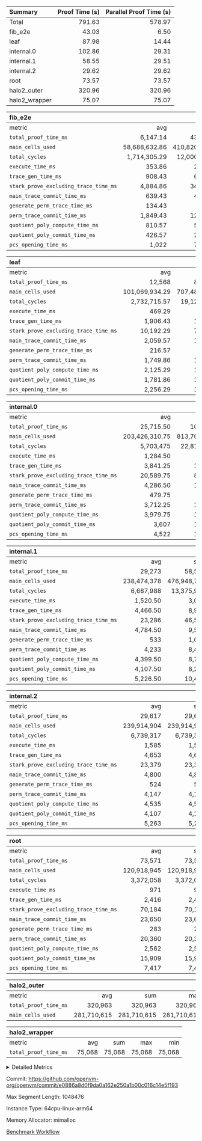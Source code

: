 | Summary | Proof Time (s) | Parallel Proof Time (s) |
|:---|---:|---:|
| Total |  791.63 |  578.97 |
| fib_e2e |  43.03 |  6.50 |
| leaf |  87.98 |  14.44 |
| internal.0 |  102.86 |  29.31 |
| internal.1 |  58.55 |  29.51 |
| internal.2 |  29.62 |  29.62 |
| root |  73.57 |  73.57 |
| halo2_outer |  320.96 |  320.96 |
| halo2_wrapper |  75.07 |  75.07 |


| fib_e2e |||||
|:---|---:|---:|---:|---:|
|metric|avg|sum|max|min|
| `total_proof_time_ms ` |  6,147.14 |  43,030 |  6,497 |  5,985 |
| `main_cells_used     ` |  58,688,632.86 |  410,820,430 |  59,826,835 |  52,001,236 |
| `total_cycles        ` |  1,714,305.29 |  12,000,137 |  1,747,603 |  1,515,024 |
| `execute_time_ms     ` |  353.86 |  2,477 |  366 |  310 |
| `trace_gen_time_ms   ` |  908.43 |  6,359 |  1,093 |  763 |
| `stark_prove_excluding_trace_time_ms` |  4,884.86 |  34,194 |  5,038 |  4,817 |
| `main_trace_commit_time_ms` |  639.43 |  4,476 |  779 |  582 |
| `generate_perm_trace_time_ms` |  134.43 |  941 |  208 |  117 |
| `perm_trace_commit_time_ms` |  1,849.43 |  12,946 |  1,928 |  1,642 |
| `quotient_poly_compute_time_ms` |  810.57 |  5,674 |  862 |  754 |
| `quotient_poly_commit_time_ms` |  426.57 |  2,986 |  529 |  371 |
| `pcs_opening_time_ms ` |  1,022 |  7,154 |  1,051 |  990 |

| leaf |||||
|:---|---:|---:|---:|---:|
|metric|avg|sum|max|min|
| `total_proof_time_ms ` |  12,568 |  87,976 |  14,437 |  12,023 |
| `main_cells_used     ` |  101,069,934.29 |  707,489,540 |  117,656,047 |  97,123,215 |
| `total_cycles        ` |  2,732,715.57 |  19,129,009 |  3,166,816 |  2,629,923 |
| `execute_time_ms     ` |  469.29 |  3,285 |  571 |  437 |
| `trace_gen_time_ms   ` |  1,906.43 |  13,345 |  2,100 |  1,703 |
| `stark_prove_excluding_trace_time_ms` |  10,192.29 |  71,346 |  11,818 |  9,723 |
| `main_trace_commit_time_ms` |  2,059.57 |  14,417 |  2,321 |  1,953 |
| `generate_perm_trace_time_ms` |  216.57 |  1,516 |  276 |  201 |
| `perm_trace_commit_time_ms` |  1,749.86 |  12,249 |  2,067 |  1,649 |
| `quotient_poly_compute_time_ms` |  2,125.29 |  14,877 |  2,592 |  1,995 |
| `quotient_poly_commit_time_ms` |  1,781.86 |  12,473 |  2,125 |  1,690 |
| `pcs_opening_time_ms ` |  2,256.29 |  15,794 |  2,514 |  2,133 |

| internal.0 |||||
|:---|---:|---:|---:|---:|
|metric|avg|sum|max|min|
| `total_proof_time_ms ` |  25,715.50 |  102,862 |  29,307 |  15,745 |
| `main_cells_used     ` |  203,426,310.75 |  813,705,243 |  232,256,009 |  117,031,136 |
| `total_cycles        ` |  5,703,475 |  22,813,900 |  6,520,050 |  3,260,235 |
| `execute_time_ms     ` |  1,284.50 |  5,138 |  1,563 |  648 |
| `trace_gen_time_ms   ` |  3,841.25 |  15,365 |  4,560 |  2,272 |
| `stark_prove_excluding_trace_time_ms` |  20,589.75 |  82,359 |  23,193 |  12,825 |
| `main_trace_commit_time_ms` |  4,286.50 |  17,146 |  4,783 |  2,897 |
| `generate_perm_trace_time_ms` |  479.75 |  1,919 |  535 |  331 |
| `perm_trace_commit_time_ms` |  3,712.25 |  14,849 |  4,203 |  2,281 |
| `quotient_poly_compute_time_ms` |  3,979.75 |  15,919 |  4,396 |  2,745 |
| `quotient_poly_commit_time_ms` |  3,607 |  14,428 |  4,110 |  2,123 |
| `pcs_opening_time_ms ` |  4,522 |  18,088 |  5,227 |  2,445 |

| internal.1 |||||
|:---|---:|---:|---:|---:|
|metric|avg|sum|max|min|
| `total_proof_time_ms ` |  29,273 |  58,546 |  29,509 |  29,037 |
| `main_cells_used     ` |  238,474,378 |  476,948,756 |  239,931,134 |  237,017,622 |
| `total_cycles        ` |  6,687,988 |  13,375,976 |  6,740,940 |  6,635,036 |
| `execute_time_ms     ` |  1,520.50 |  3,041 |  1,571 |  1,470 |
| `trace_gen_time_ms   ` |  4,466.50 |  8,933 |  4,681 |  4,252 |
| `stark_prove_excluding_trace_time_ms` |  23,286 |  46,572 |  23,315 |  23,257 |
| `main_trace_commit_time_ms` |  4,784.50 |  9,569 |  4,797 |  4,772 |
| `generate_perm_trace_time_ms` |  533 |  1,066 |  535 |  531 |
| `perm_trace_commit_time_ms` |  4,233 |  8,466 |  4,306 |  4,160 |
| `quotient_poly_compute_time_ms` |  4,399.50 |  8,799 |  4,422 |  4,377 |
| `quotient_poly_commit_time_ms` |  4,107.50 |  8,215 |  4,121 |  4,094 |
| `pcs_opening_time_ms ` |  5,226.50 |  10,453 |  5,228 |  5,225 |

| internal.2 |||||
|:---|---:|---:|---:|---:|
|metric|avg|sum|max|min|
| `total_proof_time_ms ` |  29,617 |  29,617 |  29,617 |  29,617 |
| `main_cells_used     ` |  239,914,904 |  239,914,904 |  239,914,904 |  239,914,904 |
| `total_cycles        ` |  6,739,317 |  6,739,317 |  6,739,317 |  6,739,317 |
| `execute_time_ms     ` |  1,585 |  1,585 |  1,585 |  1,585 |
| `trace_gen_time_ms   ` |  4,653 |  4,653 |  4,653 |  4,653 |
| `stark_prove_excluding_trace_time_ms` |  23,379 |  23,379 |  23,379 |  23,379 |
| `main_trace_commit_time_ms` |  4,800 |  4,800 |  4,800 |  4,800 |
| `generate_perm_trace_time_ms` |  524 |  524 |  524 |  524 |
| `perm_trace_commit_time_ms` |  4,147 |  4,147 |  4,147 |  4,147 |
| `quotient_poly_compute_time_ms` |  4,535 |  4,535 |  4,535 |  4,535 |
| `quotient_poly_commit_time_ms` |  4,107 |  4,107 |  4,107 |  4,107 |
| `pcs_opening_time_ms ` |  5,263 |  5,263 |  5,263 |  5,263 |

| root |||||
|:---|---:|---:|---:|---:|
|metric|avg|sum|max|min|
| `total_proof_time_ms ` |  73,571 |  73,571 |  73,571 |  73,571 |
| `main_cells_used     ` |  120,918,945 |  120,918,945 |  120,918,945 |  120,918,945 |
| `total_cycles        ` |  3,372,058 |  3,372,058 |  3,372,058 |  3,372,058 |
| `execute_time_ms     ` |  971 |  971 |  971 |  971 |
| `trace_gen_time_ms   ` |  2,416 |  2,416 |  2,416 |  2,416 |
| `stark_prove_excluding_trace_time_ms` |  70,184 |  70,184 |  70,184 |  70,184 |
| `main_trace_commit_time_ms` |  23,650 |  23,650 |  23,650 |  23,650 |
| `generate_perm_trace_time_ms` |  283 |  283 |  283 |  283 |
| `perm_trace_commit_time_ms` |  20,360 |  20,360 |  20,360 |  20,360 |
| `quotient_poly_compute_time_ms` |  2,562 |  2,562 |  2,562 |  2,562 |
| `quotient_poly_commit_time_ms` |  15,909 |  15,909 |  15,909 |  15,909 |
| `pcs_opening_time_ms ` |  7,417 |  7,417 |  7,417 |  7,417 |

| halo2_outer |||||
|:---|---:|---:|---:|---:|
|metric|avg|sum|max|min|
| `total_proof_time_ms ` |  320,963 |  320,963 |  320,963 |  320,963 |
| `main_cells_used     ` |  281,710,615 |  281,710,615 |  281,710,615 |  281,710,615 |

| halo2_wrapper |||||
|:---|---:|---:|---:|---:|
|metric|avg|sum|max|min|
| `total_proof_time_ms ` |  75,068 |  75,068 |  75,068 |  75,068 |



<details>
<summary>Detailed Metrics</summary>

|  | execute_time_ms |
| --- |
|  | 694 | 

| group | total_proof_time_ms | num_segments | main_cells_used |
| --- | --- | --- | --- |
| fib_e2e |  | 7 |  | 
| halo2_outer | 320,963 |  | 281,710,615 | 
| halo2_wrapper | 75,068 |  |  | 

| group | air_name | idx | rows | prep_cols | perm_cols | main_cols | cells |
| --- | --- | --- | --- | --- | --- | --- | --- |
| internal.0 | AccessAdapterAir<2> | 0 | 1,048,576 |  | 16 | 11 | 28,311,552 | 
| internal.0 | AccessAdapterAir<2> | 1 | 1,048,576 |  | 16 | 11 | 28,311,552 | 
| internal.0 | AccessAdapterAir<2> | 2 | 1,048,576 |  | 16 | 11 | 28,311,552 | 
| internal.0 | AccessAdapterAir<2> | 3 | 524,288 |  | 16 | 11 | 14,155,776 | 
| internal.0 | AccessAdapterAir<4> | 0 | 524,288 |  | 16 | 13 | 15,204,352 | 
| internal.0 | AccessAdapterAir<4> | 1 | 524,288 |  | 16 | 13 | 15,204,352 | 
| internal.0 | AccessAdapterAir<4> | 2 | 524,288 |  | 16 | 13 | 15,204,352 | 
| internal.0 | AccessAdapterAir<4> | 3 | 262,144 |  | 16 | 13 | 7,602,176 | 
| internal.0 | AccessAdapterAir<8> | 0 | 131,072 |  | 16 | 17 | 4,325,376 | 
| internal.0 | AccessAdapterAir<8> | 1 | 131,072 |  | 16 | 17 | 4,325,376 | 
| internal.0 | AccessAdapterAir<8> | 2 | 131,072 |  | 16 | 17 | 4,325,376 | 
| internal.0 | AccessAdapterAir<8> | 3 | 65,536 |  | 16 | 17 | 2,162,688 | 
| internal.0 | FriReducedOpeningAir | 0 | 262,144 |  | 76 | 64 | 36,700,160 | 
| internal.0 | FriReducedOpeningAir | 1 | 262,144 |  | 76 | 64 | 36,700,160 | 
| internal.0 | FriReducedOpeningAir | 2 | 262,144 |  | 76 | 64 | 36,700,160 | 
| internal.0 | FriReducedOpeningAir | 3 | 131,072 |  | 76 | 64 | 18,350,080 | 
| internal.0 | NativePoseidon2Air<BabyBearParameters>, 1> | 0 | 65,536 |  | 36 | 348 | 25,165,824 | 
| internal.0 | NativePoseidon2Air<BabyBearParameters>, 1> | 1 | 65,536 |  | 36 | 348 | 25,165,824 | 
| internal.0 | NativePoseidon2Air<BabyBearParameters>, 1> | 2 | 65,536 |  | 36 | 348 | 25,165,824 | 
| internal.0 | NativePoseidon2Air<BabyBearParameters>, 1> | 3 | 32,768 |  | 36 | 348 | 12,582,912 | 
| internal.0 | PhantomAir | 0 | 65,536 |  | 8 | 6 | 917,504 | 
| internal.0 | PhantomAir | 1 | 65,536 |  | 8 | 6 | 917,504 | 
| internal.0 | PhantomAir | 2 | 65,536 |  | 8 | 6 | 917,504 | 
| internal.0 | PhantomAir | 3 | 32,768 |  | 8 | 6 | 458,752 | 
| internal.0 | ProgramAir | 0 | 131,072 |  | 8 | 10 | 2,359,296 | 
| internal.0 | ProgramAir | 1 | 131,072 |  | 8 | 10 | 2,359,296 | 
| internal.0 | ProgramAir | 2 | 131,072 |  | 8 | 10 | 2,359,296 | 
| internal.0 | ProgramAir | 3 | 131,072 |  | 8 | 10 | 2,359,296 | 
| internal.0 | VariableRangeCheckerAir | 0 | 262,144 | 2 | 8 | 1 | 2,359,296 | 
| internal.0 | VariableRangeCheckerAir | 1 | 262,144 | 2 | 8 | 1 | 2,359,296 | 
| internal.0 | VariableRangeCheckerAir | 2 | 262,144 | 2 | 8 | 1 | 2,359,296 | 
| internal.0 | VariableRangeCheckerAir | 3 | 262,144 | 2 | 8 | 1 | 2,359,296 | 
| internal.0 | VmAirWrapper<BranchNativeAdapterAir, BranchEqualCoreAir<1> | 0 | 2,097,152 |  | 28 | 23 | 106,954,752 | 
| internal.0 | VmAirWrapper<BranchNativeAdapterAir, BranchEqualCoreAir<1> | 1 | 2,097,152 |  | 28 | 23 | 106,954,752 | 
| internal.0 | VmAirWrapper<BranchNativeAdapterAir, BranchEqualCoreAir<1> | 2 | 2,097,152 |  | 28 | 23 | 106,954,752 | 
| internal.0 | VmAirWrapper<BranchNativeAdapterAir, BranchEqualCoreAir<1> | 3 | 1,048,576 |  | 28 | 23 | 53,477,376 | 
| internal.0 | VmAirWrapper<JalNativeAdapterAir, JalCoreAir> | 0 | 262,144 |  | 12 | 10 | 5,767,168 | 
| internal.0 | VmAirWrapper<JalNativeAdapterAir, JalCoreAir> | 1 | 262,144 |  | 12 | 10 | 5,767,168 | 
| internal.0 | VmAirWrapper<JalNativeAdapterAir, JalCoreAir> | 2 | 262,144 |  | 12 | 10 | 5,767,168 | 
| internal.0 | VmAirWrapper<JalNativeAdapterAir, JalCoreAir> | 3 | 131,072 |  | 12 | 10 | 2,883,584 | 
| internal.0 | VmAirWrapper<NativeAdapterAir<2, 0>, PublicValuesCoreAir> | 0 | 64 |  | 16 | 23 | 2,496 | 
| internal.0 | VmAirWrapper<NativeAdapterAir<2, 0>, PublicValuesCoreAir> | 1 | 64 |  | 16 | 23 | 2,496 | 
| internal.0 | VmAirWrapper<NativeAdapterAir<2, 0>, PublicValuesCoreAir> | 2 | 64 |  | 16 | 23 | 2,496 | 
| internal.0 | VmAirWrapper<NativeAdapterAir<2, 0>, PublicValuesCoreAir> | 3 | 64 |  | 16 | 23 | 2,496 | 
| internal.0 | VmAirWrapper<NativeAdapterAir<2, 1>, FieldArithmeticCoreAir> | 0 | 4,194,304 |  | 20 | 30 | 209,715,200 | 
| internal.0 | VmAirWrapper<NativeAdapterAir<2, 1>, FieldArithmeticCoreAir> | 1 | 4,194,304 |  | 20 | 30 | 209,715,200 | 
| internal.0 | VmAirWrapper<NativeAdapterAir<2, 1>, FieldArithmeticCoreAir> | 2 | 4,194,304 |  | 20 | 30 | 209,715,200 | 
| internal.0 | VmAirWrapper<NativeAdapterAir<2, 1>, FieldArithmeticCoreAir> | 3 | 2,097,152 |  | 20 | 30 | 104,857,600 | 
| internal.0 | VmAirWrapper<NativeLoadStoreAdapterAir<1>, NativeLoadStoreCoreAir<1> | 0 | 4,194,304 |  | 20 | 31 | 213,909,504 | 
| internal.0 | VmAirWrapper<NativeLoadStoreAdapterAir<1>, NativeLoadStoreCoreAir<1> | 1 | 4,194,304 |  | 20 | 31 | 213,909,504 | 
| internal.0 | VmAirWrapper<NativeLoadStoreAdapterAir<1>, NativeLoadStoreCoreAir<1> | 2 | 4,194,304 |  | 20 | 31 | 213,909,504 | 
| internal.0 | VmAirWrapper<NativeLoadStoreAdapterAir<1>, NativeLoadStoreCoreAir<1> | 3 | 2,097,152 |  | 20 | 31 | 106,954,752 | 
| internal.0 | VmAirWrapper<NativeVectorizedAdapterAir<4>, FieldExtensionCoreAir> | 0 | 131,072 |  | 20 | 40 | 7,864,320 | 
| internal.0 | VmAirWrapper<NativeVectorizedAdapterAir<4>, FieldExtensionCoreAir> | 1 | 131,072 |  | 20 | 40 | 7,864,320 | 
| internal.0 | VmAirWrapper<NativeVectorizedAdapterAir<4>, FieldExtensionCoreAir> | 2 | 131,072 |  | 20 | 40 | 7,864,320 | 
| internal.0 | VmAirWrapper<NativeVectorizedAdapterAir<4>, FieldExtensionCoreAir> | 3 | 65,536 |  | 20 | 40 | 3,932,160 | 
| internal.0 | VmConnectorAir | 0 | 2 | 1 | 8 | 4 | 24 | 
| internal.0 | VmConnectorAir | 1 | 2 | 1 | 8 | 4 | 24 | 
| internal.0 | VmConnectorAir | 2 | 2 | 1 | 8 | 4 | 24 | 
| internal.0 | VmConnectorAir | 3 | 2 | 1 | 8 | 4 | 24 | 
| internal.0 | VolatileBoundaryAir | 0 | 1,048,576 |  | 8 | 11 | 19,922,944 | 
| internal.0 | VolatileBoundaryAir | 1 | 1,048,576 |  | 8 | 11 | 19,922,944 | 
| internal.0 | VolatileBoundaryAir | 2 | 1,048,576 |  | 8 | 11 | 19,922,944 | 
| internal.0 | VolatileBoundaryAir | 3 | 524,288 |  | 8 | 11 | 9,961,472 | 
| internal.1 | AccessAdapterAir<2> | 4 | 1,048,576 |  | 16 | 11 | 28,311,552 | 
| internal.1 | AccessAdapterAir<2> | 5 | 1,048,576 |  | 16 | 11 | 28,311,552 | 
| internal.1 | AccessAdapterAir<4> | 4 | 524,288 |  | 16 | 13 | 15,204,352 | 
| internal.1 | AccessAdapterAir<4> | 5 | 524,288 |  | 16 | 13 | 15,204,352 | 
| internal.1 | AccessAdapterAir<8> | 4 | 131,072 |  | 16 | 17 | 4,325,376 | 
| internal.1 | AccessAdapterAir<8> | 5 | 131,072 |  | 16 | 17 | 4,325,376 | 
| internal.1 | FriReducedOpeningAir | 4 | 262,144 |  | 76 | 64 | 36,700,160 | 
| internal.1 | FriReducedOpeningAir | 5 | 262,144 |  | 76 | 64 | 36,700,160 | 
| internal.1 | NativePoseidon2Air<BabyBearParameters>, 1> | 4 | 65,536 |  | 36 | 348 | 25,165,824 | 
| internal.1 | NativePoseidon2Air<BabyBearParameters>, 1> | 5 | 65,536 |  | 36 | 348 | 25,165,824 | 
| internal.1 | PhantomAir | 4 | 65,536 |  | 8 | 6 | 917,504 | 
| internal.1 | PhantomAir | 5 | 65,536 |  | 8 | 6 | 917,504 | 
| internal.1 | ProgramAir | 4 | 131,072 |  | 8 | 10 | 2,359,296 | 
| internal.1 | ProgramAir | 5 | 131,072 |  | 8 | 10 | 2,359,296 | 
| internal.1 | VariableRangeCheckerAir | 4 | 262,144 | 2 | 8 | 1 | 2,359,296 | 
| internal.1 | VariableRangeCheckerAir | 5 | 262,144 | 2 | 8 | 1 | 2,359,296 | 
| internal.1 | VmAirWrapper<BranchNativeAdapterAir, BranchEqualCoreAir<1> | 4 | 2,097,152 |  | 28 | 23 | 106,954,752 | 
| internal.1 | VmAirWrapper<BranchNativeAdapterAir, BranchEqualCoreAir<1> | 5 | 2,097,152 |  | 28 | 23 | 106,954,752 | 
| internal.1 | VmAirWrapper<JalNativeAdapterAir, JalCoreAir> | 4 | 262,144 |  | 12 | 10 | 5,767,168 | 
| internal.1 | VmAirWrapper<JalNativeAdapterAir, JalCoreAir> | 5 | 262,144 |  | 12 | 10 | 5,767,168 | 
| internal.1 | VmAirWrapper<NativeAdapterAir<2, 0>, PublicValuesCoreAir> | 4 | 64 |  | 16 | 23 | 2,496 | 
| internal.1 | VmAirWrapper<NativeAdapterAir<2, 0>, PublicValuesCoreAir> | 5 | 64 |  | 16 | 23 | 2,496 | 
| internal.1 | VmAirWrapper<NativeAdapterAir<2, 1>, FieldArithmeticCoreAir> | 4 | 4,194,304 |  | 20 | 30 | 209,715,200 | 
| internal.1 | VmAirWrapper<NativeAdapterAir<2, 1>, FieldArithmeticCoreAir> | 5 | 4,194,304 |  | 20 | 30 | 209,715,200 | 
| internal.1 | VmAirWrapper<NativeLoadStoreAdapterAir<1>, NativeLoadStoreCoreAir<1> | 4 | 4,194,304 |  | 20 | 31 | 213,909,504 | 
| internal.1 | VmAirWrapper<NativeLoadStoreAdapterAir<1>, NativeLoadStoreCoreAir<1> | 5 | 4,194,304 |  | 20 | 31 | 213,909,504 | 
| internal.1 | VmAirWrapper<NativeVectorizedAdapterAir<4>, FieldExtensionCoreAir> | 4 | 131,072 |  | 20 | 40 | 7,864,320 | 
| internal.1 | VmAirWrapper<NativeVectorizedAdapterAir<4>, FieldExtensionCoreAir> | 5 | 131,072 |  | 20 | 40 | 7,864,320 | 
| internal.1 | VmConnectorAir | 4 | 2 | 1 | 8 | 4 | 24 | 
| internal.1 | VmConnectorAir | 5 | 2 | 1 | 8 | 4 | 24 | 
| internal.1 | VolatileBoundaryAir | 4 | 1,048,576 |  | 8 | 11 | 19,922,944 | 
| internal.1 | VolatileBoundaryAir | 5 | 1,048,576 |  | 8 | 11 | 19,922,944 | 
| internal.2 | AccessAdapterAir<2> | 6 | 1,048,576 |  | 16 | 11 | 28,311,552 | 
| internal.2 | AccessAdapterAir<4> | 6 | 524,288 |  | 16 | 13 | 15,204,352 | 
| internal.2 | AccessAdapterAir<8> | 6 | 131,072 |  | 16 | 17 | 4,325,376 | 
| internal.2 | FriReducedOpeningAir | 6 | 262,144 |  | 76 | 64 | 36,700,160 | 
| internal.2 | NativePoseidon2Air<BabyBearParameters>, 1> | 6 | 65,536 |  | 36 | 348 | 25,165,824 | 
| internal.2 | PhantomAir | 6 | 65,536 |  | 8 | 6 | 917,504 | 
| internal.2 | ProgramAir | 6 | 131,072 |  | 8 | 10 | 2,359,296 | 
| internal.2 | VariableRangeCheckerAir | 6 | 262,144 | 2 | 8 | 1 | 2,359,296 | 
| internal.2 | VmAirWrapper<BranchNativeAdapterAir, BranchEqualCoreAir<1> | 6 | 2,097,152 |  | 28 | 23 | 106,954,752 | 
| internal.2 | VmAirWrapper<JalNativeAdapterAir, JalCoreAir> | 6 | 262,144 |  | 12 | 10 | 5,767,168 | 
| internal.2 | VmAirWrapper<NativeAdapterAir<2, 0>, PublicValuesCoreAir> | 6 | 64 |  | 16 | 23 | 2,496 | 
| internal.2 | VmAirWrapper<NativeAdapterAir<2, 1>, FieldArithmeticCoreAir> | 6 | 4,194,304 |  | 20 | 30 | 209,715,200 | 
| internal.2 | VmAirWrapper<NativeLoadStoreAdapterAir<1>, NativeLoadStoreCoreAir<1> | 6 | 4,194,304 |  | 20 | 31 | 213,909,504 | 
| internal.2 | VmAirWrapper<NativeVectorizedAdapterAir<4>, FieldExtensionCoreAir> | 6 | 131,072 |  | 20 | 40 | 7,864,320 | 
| internal.2 | VmConnectorAir | 6 | 2 | 1 | 8 | 4 | 24 | 
| internal.2 | VolatileBoundaryAir | 6 | 1,048,576 |  | 8 | 11 | 19,922,944 | 
| leaf | AccessAdapterAir<2> | 0 | 524,288 |  | 16 | 11 | 14,155,776 | 
| leaf | AccessAdapterAir<2> | 1 | 524,288 |  | 16 | 11 | 14,155,776 | 
| leaf | AccessAdapterAir<2> | 2 | 524,288 |  | 16 | 11 | 14,155,776 | 
| leaf | AccessAdapterAir<2> | 3 | 524,288 |  | 16 | 11 | 14,155,776 | 
| leaf | AccessAdapterAir<2> | 4 | 524,288 |  | 16 | 11 | 14,155,776 | 
| leaf | AccessAdapterAir<2> | 5 | 524,288 |  | 16 | 11 | 14,155,776 | 
| leaf | AccessAdapterAir<2> | 6 | 524,288 |  | 16 | 11 | 14,155,776 | 
| leaf | AccessAdapterAir<4> | 0 | 262,144 |  | 16 | 13 | 7,602,176 | 
| leaf | AccessAdapterAir<4> | 1 | 262,144 |  | 16 | 13 | 7,602,176 | 
| leaf | AccessAdapterAir<4> | 2 | 262,144 |  | 16 | 13 | 7,602,176 | 
| leaf | AccessAdapterAir<4> | 3 | 262,144 |  | 16 | 13 | 7,602,176 | 
| leaf | AccessAdapterAir<4> | 4 | 262,144 |  | 16 | 13 | 7,602,176 | 
| leaf | AccessAdapterAir<4> | 5 | 262,144 |  | 16 | 13 | 7,602,176 | 
| leaf | AccessAdapterAir<4> | 6 | 262,144 |  | 16 | 13 | 7,602,176 | 
| leaf | AccessAdapterAir<8> | 0 | 65,536 |  | 16 | 17 | 2,162,688 | 
| leaf | AccessAdapterAir<8> | 1 | 65,536 |  | 16 | 17 | 2,162,688 | 
| leaf | AccessAdapterAir<8> | 2 | 65,536 |  | 16 | 17 | 2,162,688 | 
| leaf | AccessAdapterAir<8> | 3 | 65,536 |  | 16 | 17 | 2,162,688 | 
| leaf | AccessAdapterAir<8> | 4 | 65,536 |  | 16 | 17 | 2,162,688 | 
| leaf | AccessAdapterAir<8> | 5 | 65,536 |  | 16 | 17 | 2,162,688 | 
| leaf | AccessAdapterAir<8> | 6 | 65,536 |  | 16 | 17 | 2,162,688 | 
| leaf | FriReducedOpeningAir | 0 | 131,072 |  | 76 | 64 | 18,350,080 | 
| leaf | FriReducedOpeningAir | 1 | 131,072 |  | 76 | 64 | 18,350,080 | 
| leaf | FriReducedOpeningAir | 2 | 131,072 |  | 76 | 64 | 18,350,080 | 
| leaf | FriReducedOpeningAir | 3 | 131,072 |  | 76 | 64 | 18,350,080 | 
| leaf | FriReducedOpeningAir | 4 | 131,072 |  | 76 | 64 | 18,350,080 | 
| leaf | FriReducedOpeningAir | 5 | 131,072 |  | 76 | 64 | 18,350,080 | 
| leaf | FriReducedOpeningAir | 6 | 131,072 |  | 76 | 64 | 18,350,080 | 
| leaf | NativePoseidon2Air<BabyBearParameters>, 1> | 0 | 32,768 |  | 36 | 348 | 12,582,912 | 
| leaf | NativePoseidon2Air<BabyBearParameters>, 1> | 1 | 32,768 |  | 36 | 348 | 12,582,912 | 
| leaf | NativePoseidon2Air<BabyBearParameters>, 1> | 2 | 32,768 |  | 36 | 348 | 12,582,912 | 
| leaf | NativePoseidon2Air<BabyBearParameters>, 1> | 3 | 32,768 |  | 36 | 348 | 12,582,912 | 
| leaf | NativePoseidon2Air<BabyBearParameters>, 1> | 4 | 32,768 |  | 36 | 348 | 12,582,912 | 
| leaf | NativePoseidon2Air<BabyBearParameters>, 1> | 5 | 32,768 |  | 36 | 348 | 12,582,912 | 
| leaf | NativePoseidon2Air<BabyBearParameters>, 1> | 6 | 32,768 |  | 36 | 348 | 12,582,912 | 
| leaf | PhantomAir | 0 | 32,768 |  | 8 | 6 | 458,752 | 
| leaf | PhantomAir | 1 | 32,768 |  | 8 | 6 | 458,752 | 
| leaf | PhantomAir | 2 | 32,768 |  | 8 | 6 | 458,752 | 
| leaf | PhantomAir | 3 | 32,768 |  | 8 | 6 | 458,752 | 
| leaf | PhantomAir | 4 | 32,768 |  | 8 | 6 | 458,752 | 
| leaf | PhantomAir | 5 | 32,768 |  | 8 | 6 | 458,752 | 
| leaf | PhantomAir | 6 | 32,768 |  | 8 | 6 | 458,752 | 
| leaf | ProgramAir | 0 | 131,072 |  | 8 | 10 | 2,359,296 | 
| leaf | ProgramAir | 1 | 131,072 |  | 8 | 10 | 2,359,296 | 
| leaf | ProgramAir | 2 | 131,072 |  | 8 | 10 | 2,359,296 | 
| leaf | ProgramAir | 3 | 131,072 |  | 8 | 10 | 2,359,296 | 
| leaf | ProgramAir | 4 | 131,072 |  | 8 | 10 | 2,359,296 | 
| leaf | ProgramAir | 5 | 131,072 |  | 8 | 10 | 2,359,296 | 
| leaf | ProgramAir | 6 | 131,072 |  | 8 | 10 | 2,359,296 | 
| leaf | VariableRangeCheckerAir | 0 | 262,144 | 2 | 8 | 1 | 2,359,296 | 
| leaf | VariableRangeCheckerAir | 1 | 262,144 | 2 | 8 | 1 | 2,359,296 | 
| leaf | VariableRangeCheckerAir | 2 | 262,144 | 2 | 8 | 1 | 2,359,296 | 
| leaf | VariableRangeCheckerAir | 3 | 262,144 | 2 | 8 | 1 | 2,359,296 | 
| leaf | VariableRangeCheckerAir | 4 | 262,144 | 2 | 8 | 1 | 2,359,296 | 
| leaf | VariableRangeCheckerAir | 5 | 262,144 | 2 | 8 | 1 | 2,359,296 | 
| leaf | VariableRangeCheckerAir | 6 | 262,144 | 2 | 8 | 1 | 2,359,296 | 
| leaf | VmAirWrapper<BranchNativeAdapterAir, BranchEqualCoreAir<1> | 0 | 1,048,576 |  | 28 | 23 | 53,477,376 | 
| leaf | VmAirWrapper<BranchNativeAdapterAir, BranchEqualCoreAir<1> | 1 | 524,288 |  | 28 | 23 | 26,738,688 | 
| leaf | VmAirWrapper<BranchNativeAdapterAir, BranchEqualCoreAir<1> | 2 | 524,288 |  | 28 | 23 | 26,738,688 | 
| leaf | VmAirWrapper<BranchNativeAdapterAir, BranchEqualCoreAir<1> | 3 | 524,288 |  | 28 | 23 | 26,738,688 | 
| leaf | VmAirWrapper<BranchNativeAdapterAir, BranchEqualCoreAir<1> | 4 | 524,288 |  | 28 | 23 | 26,738,688 | 
| leaf | VmAirWrapper<BranchNativeAdapterAir, BranchEqualCoreAir<1> | 5 | 524,288 |  | 28 | 23 | 26,738,688 | 
| leaf | VmAirWrapper<BranchNativeAdapterAir, BranchEqualCoreAir<1> | 6 | 1,048,576 |  | 28 | 23 | 53,477,376 | 
| leaf | VmAirWrapper<JalNativeAdapterAir, JalCoreAir> | 0 | 131,072 |  | 12 | 10 | 2,883,584 | 
| leaf | VmAirWrapper<JalNativeAdapterAir, JalCoreAir> | 1 | 65,536 |  | 12 | 10 | 1,441,792 | 
| leaf | VmAirWrapper<JalNativeAdapterAir, JalCoreAir> | 2 | 65,536 |  | 12 | 10 | 1,441,792 | 
| leaf | VmAirWrapper<JalNativeAdapterAir, JalCoreAir> | 3 | 65,536 |  | 12 | 10 | 1,441,792 | 
| leaf | VmAirWrapper<JalNativeAdapterAir, JalCoreAir> | 4 | 65,536 |  | 12 | 10 | 1,441,792 | 
| leaf | VmAirWrapper<JalNativeAdapterAir, JalCoreAir> | 5 | 65,536 |  | 12 | 10 | 1,441,792 | 
| leaf | VmAirWrapper<JalNativeAdapterAir, JalCoreAir> | 6 | 131,072 |  | 12 | 10 | 2,883,584 | 
| leaf | VmAirWrapper<NativeAdapterAir<2, 0>, PublicValuesCoreAir> | 0 | 64 |  | 16 | 23 | 2,496 | 
| leaf | VmAirWrapper<NativeAdapterAir<2, 0>, PublicValuesCoreAir> | 1 | 64 |  | 16 | 23 | 2,496 | 
| leaf | VmAirWrapper<NativeAdapterAir<2, 0>, PublicValuesCoreAir> | 2 | 64 |  | 16 | 23 | 2,496 | 
| leaf | VmAirWrapper<NativeAdapterAir<2, 0>, PublicValuesCoreAir> | 3 | 64 |  | 16 | 23 | 2,496 | 
| leaf | VmAirWrapper<NativeAdapterAir<2, 0>, PublicValuesCoreAir> | 4 | 64 |  | 16 | 23 | 2,496 | 
| leaf | VmAirWrapper<NativeAdapterAir<2, 0>, PublicValuesCoreAir> | 5 | 64 |  | 16 | 23 | 2,496 | 
| leaf | VmAirWrapper<NativeAdapterAir<2, 0>, PublicValuesCoreAir> | 6 | 64 |  | 16 | 23 | 2,496 | 
| leaf | VmAirWrapper<NativeAdapterAir<2, 1>, FieldArithmeticCoreAir> | 0 | 2,097,152 |  | 20 | 30 | 104,857,600 | 
| leaf | VmAirWrapper<NativeAdapterAir<2, 1>, FieldArithmeticCoreAir> | 1 | 2,097,152 |  | 20 | 30 | 104,857,600 | 
| leaf | VmAirWrapper<NativeAdapterAir<2, 1>, FieldArithmeticCoreAir> | 2 | 2,097,152 |  | 20 | 30 | 104,857,600 | 
| leaf | VmAirWrapper<NativeAdapterAir<2, 1>, FieldArithmeticCoreAir> | 3 | 2,097,152 |  | 20 | 30 | 104,857,600 | 
| leaf | VmAirWrapper<NativeAdapterAir<2, 1>, FieldArithmeticCoreAir> | 4 | 2,097,152 |  | 20 | 30 | 104,857,600 | 
| leaf | VmAirWrapper<NativeAdapterAir<2, 1>, FieldArithmeticCoreAir> | 5 | 2,097,152 |  | 20 | 30 | 104,857,600 | 
| leaf | VmAirWrapper<NativeAdapterAir<2, 1>, FieldArithmeticCoreAir> | 6 | 2,097,152 |  | 20 | 30 | 104,857,600 | 
| leaf | VmAirWrapper<NativeLoadStoreAdapterAir<1>, NativeLoadStoreCoreAir<1> | 0 | 2,097,152 |  | 20 | 31 | 106,954,752 | 
| leaf | VmAirWrapper<NativeLoadStoreAdapterAir<1>, NativeLoadStoreCoreAir<1> | 1 | 1,048,576 |  | 20 | 31 | 53,477,376 | 
| leaf | VmAirWrapper<NativeLoadStoreAdapterAir<1>, NativeLoadStoreCoreAir<1> | 2 | 1,048,576 |  | 20 | 31 | 53,477,376 | 
| leaf | VmAirWrapper<NativeLoadStoreAdapterAir<1>, NativeLoadStoreCoreAir<1> | 3 | 1,048,576 |  | 20 | 31 | 53,477,376 | 
| leaf | VmAirWrapper<NativeLoadStoreAdapterAir<1>, NativeLoadStoreCoreAir<1> | 4 | 1,048,576 |  | 20 | 31 | 53,477,376 | 
| leaf | VmAirWrapper<NativeLoadStoreAdapterAir<1>, NativeLoadStoreCoreAir<1> | 5 | 1,048,576 |  | 20 | 31 | 53,477,376 | 
| leaf | VmAirWrapper<NativeLoadStoreAdapterAir<1>, NativeLoadStoreCoreAir<1> | 6 | 1,048,576 |  | 20 | 31 | 53,477,376 | 
| leaf | VmAirWrapper<NativeVectorizedAdapterAir<4>, FieldExtensionCoreAir> | 0 | 32,768 |  | 20 | 40 | 1,966,080 | 
| leaf | VmAirWrapper<NativeVectorizedAdapterAir<4>, FieldExtensionCoreAir> | 1 | 32,768 |  | 20 | 40 | 1,966,080 | 
| leaf | VmAirWrapper<NativeVectorizedAdapterAir<4>, FieldExtensionCoreAir> | 2 | 32,768 |  | 20 | 40 | 1,966,080 | 
| leaf | VmAirWrapper<NativeVectorizedAdapterAir<4>, FieldExtensionCoreAir> | 3 | 32,768 |  | 20 | 40 | 1,966,080 | 
| leaf | VmAirWrapper<NativeVectorizedAdapterAir<4>, FieldExtensionCoreAir> | 4 | 32,768 |  | 20 | 40 | 1,966,080 | 
| leaf | VmAirWrapper<NativeVectorizedAdapterAir<4>, FieldExtensionCoreAir> | 5 | 32,768 |  | 20 | 40 | 1,966,080 | 
| leaf | VmAirWrapper<NativeVectorizedAdapterAir<4>, FieldExtensionCoreAir> | 6 | 32,768 |  | 20 | 40 | 1,966,080 | 
| leaf | VmConnectorAir | 0 | 2 | 1 | 8 | 4 | 24 | 
| leaf | VmConnectorAir | 1 | 2 | 1 | 8 | 4 | 24 | 
| leaf | VmConnectorAir | 2 | 2 | 1 | 8 | 4 | 24 | 
| leaf | VmConnectorAir | 3 | 2 | 1 | 8 | 4 | 24 | 
| leaf | VmConnectorAir | 4 | 2 | 1 | 8 | 4 | 24 | 
| leaf | VmConnectorAir | 5 | 2 | 1 | 8 | 4 | 24 | 
| leaf | VmConnectorAir | 6 | 2 | 1 | 8 | 4 | 24 | 
| leaf | VolatileBoundaryAir | 0 | 524,288 |  | 8 | 11 | 9,961,472 | 
| leaf | VolatileBoundaryAir | 1 | 524,288 |  | 8 | 11 | 9,961,472 | 
| leaf | VolatileBoundaryAir | 2 | 524,288 |  | 8 | 11 | 9,961,472 | 
| leaf | VolatileBoundaryAir | 3 | 524,288 |  | 8 | 11 | 9,961,472 | 
| leaf | VolatileBoundaryAir | 4 | 524,288 |  | 8 | 11 | 9,961,472 | 
| leaf | VolatileBoundaryAir | 5 | 524,288 |  | 8 | 11 | 9,961,472 | 
| leaf | VolatileBoundaryAir | 6 | 524,288 |  | 8 | 11 | 9,961,472 | 
| root | AccessAdapterAir<2> | 0 | 524,288 |  | 16 | 11 | 14,155,776 | 
| root | AccessAdapterAir<4> | 0 | 262,144 |  | 16 | 13 | 7,602,176 | 
| root | AccessAdapterAir<8> | 0 | 65,536 |  | 16 | 17 | 2,162,688 | 
| root | FriReducedOpeningAir | 0 | 131,072 |  | 76 | 64 | 18,350,080 | 
| root | NativePoseidon2Air<BabyBearParameters>, 1> | 0 | 32,768 |  | 36 | 348 | 12,582,912 | 
| root | PhantomAir | 0 | 32,768 |  | 8 | 6 | 458,752 | 
| root | ProgramAir | 0 | 131,072 |  | 8 | 10 | 2,359,296 | 
| root | VariableRangeCheckerAir | 0 | 262,144 | 2 | 8 | 1 | 2,359,296 | 
| root | VmAirWrapper<BranchNativeAdapterAir, BranchEqualCoreAir<1> | 0 | 1,048,576 |  | 28 | 23 | 53,477,376 | 
| root | VmAirWrapper<JalNativeAdapterAir, JalCoreAir> | 0 | 131,072 |  | 12 | 10 | 2,883,584 | 
| root | VmAirWrapper<NativeAdapterAir<2, 0>, PublicValuesCoreAir> | 0 | 64 |  | 16 | 23 | 2,496 | 
| root | VmAirWrapper<NativeAdapterAir<2, 1>, FieldArithmeticCoreAir> | 0 | 2,097,152 |  | 20 | 30 | 104,857,600 | 
| root | VmAirWrapper<NativeLoadStoreAdapterAir<1>, NativeLoadStoreCoreAir<1> | 0 | 2,097,152 |  | 20 | 31 | 106,954,752 | 
| root | VmAirWrapper<NativeVectorizedAdapterAir<4>, FieldExtensionCoreAir> | 0 | 65,536 |  | 20 | 40 | 3,932,160 | 
| root | VmConnectorAir | 0 | 2 | 1 | 8 | 4 | 24 | 
| root | VolatileBoundaryAir | 0 | 524,288 |  | 8 | 11 | 9,961,472 | 

| group | air_name | segment | rows | prep_cols | perm_cols | main_cols | cells |
| --- | --- | --- | --- | --- | --- | --- | --- |
| fib_e2e | AccessAdapterAir<8> | 0 | 64 |  | 24 | 17 | 2,624 | 
| fib_e2e | AccessAdapterAir<8> | 1 | 16 |  | 24 | 17 | 656 | 
| fib_e2e | AccessAdapterAir<8> | 2 | 16 |  | 24 | 17 | 656 | 
| fib_e2e | AccessAdapterAir<8> | 3 | 16 |  | 24 | 17 | 656 | 
| fib_e2e | AccessAdapterAir<8> | 4 | 16 |  | 24 | 17 | 656 | 
| fib_e2e | AccessAdapterAir<8> | 5 | 16 |  | 24 | 17 | 656 | 
| fib_e2e | AccessAdapterAir<8> | 6 | 32 |  | 24 | 17 | 1,312 | 
| fib_e2e | BitwiseOperationLookupAir<8> | 0 | 65,536 | 3 | 8 | 2 | 655,360 | 
| fib_e2e | BitwiseOperationLookupAir<8> | 1 | 65,536 | 3 | 8 | 2 | 655,360 | 
| fib_e2e | BitwiseOperationLookupAir<8> | 2 | 65,536 | 3 | 8 | 2 | 655,360 | 
| fib_e2e | BitwiseOperationLookupAir<8> | 3 | 65,536 | 3 | 8 | 2 | 655,360 | 
| fib_e2e | BitwiseOperationLookupAir<8> | 4 | 65,536 | 3 | 8 | 2 | 655,360 | 
| fib_e2e | BitwiseOperationLookupAir<8> | 5 | 65,536 | 3 | 8 | 2 | 655,360 | 
| fib_e2e | BitwiseOperationLookupAir<8> | 6 | 65,536 | 3 | 8 | 2 | 655,360 | 
| fib_e2e | MemoryMerkleAir<8> | 0 | 256 |  | 20 | 32 | 13,312 | 
| fib_e2e | MemoryMerkleAir<8> | 1 | 128 |  | 20 | 32 | 6,656 | 
| fib_e2e | MemoryMerkleAir<8> | 2 | 128 |  | 20 | 32 | 6,656 | 
| fib_e2e | MemoryMerkleAir<8> | 3 | 128 |  | 20 | 32 | 6,656 | 
| fib_e2e | MemoryMerkleAir<8> | 4 | 128 |  | 20 | 32 | 6,656 | 
| fib_e2e | MemoryMerkleAir<8> | 5 | 128 |  | 20 | 32 | 6,656 | 
| fib_e2e | MemoryMerkleAir<8> | 6 | 256 |  | 20 | 32 | 13,312 | 
| fib_e2e | PersistentBoundaryAir<8> | 0 | 64 |  | 12 | 20 | 2,048 | 
| fib_e2e | PersistentBoundaryAir<8> | 1 | 16 |  | 12 | 20 | 512 | 
| fib_e2e | PersistentBoundaryAir<8> | 2 | 16 |  | 12 | 20 | 512 | 
| fib_e2e | PersistentBoundaryAir<8> | 3 | 16 |  | 12 | 20 | 512 | 
| fib_e2e | PersistentBoundaryAir<8> | 4 | 16 |  | 12 | 20 | 512 | 
| fib_e2e | PersistentBoundaryAir<8> | 5 | 16 |  | 12 | 20 | 512 | 
| fib_e2e | PersistentBoundaryAir<8> | 6 | 32 |  | 12 | 20 | 1,024 | 
| fib_e2e | PhantomAir | 0 | 2 |  | 12 | 6 | 36 | 
| fib_e2e | PhantomAir | 1 | 1 |  | 12 | 6 | 18 | 
| fib_e2e | PhantomAir | 2 | 1 |  | 12 | 6 | 18 | 
| fib_e2e | PhantomAir | 3 | 1 |  | 12 | 6 | 18 | 
| fib_e2e | PhantomAir | 4 | 1 |  | 12 | 6 | 18 | 
| fib_e2e | PhantomAir | 5 | 1 |  | 12 | 6 | 18 | 
| fib_e2e | PhantomAir | 6 | 1 |  | 12 | 6 | 18 | 
| fib_e2e | Poseidon2PeripheryAir<BabyBearParameters>, 1> | 0 | 256 |  | 8 | 300 | 78,848 | 
| fib_e2e | Poseidon2PeripheryAir<BabyBearParameters>, 1> | 1 | 256 |  | 8 | 300 | 78,848 | 
| fib_e2e | Poseidon2PeripheryAir<BabyBearParameters>, 1> | 2 | 256 |  | 8 | 300 | 78,848 | 
| fib_e2e | Poseidon2PeripheryAir<BabyBearParameters>, 1> | 3 | 256 |  | 8 | 300 | 78,848 | 
| fib_e2e | Poseidon2PeripheryAir<BabyBearParameters>, 1> | 4 | 256 |  | 8 | 300 | 78,848 | 
| fib_e2e | Poseidon2PeripheryAir<BabyBearParameters>, 1> | 5 | 256 |  | 8 | 300 | 78,848 | 
| fib_e2e | Poseidon2PeripheryAir<BabyBearParameters>, 1> | 6 | 256 |  | 8 | 300 | 78,848 | 
| fib_e2e | ProgramAir | 0 | 4,096 |  | 8 | 10 | 73,728 | 
| fib_e2e | ProgramAir | 1 | 4,096 |  | 8 | 10 | 73,728 | 
| fib_e2e | ProgramAir | 2 | 4,096 |  | 8 | 10 | 73,728 | 
| fib_e2e | ProgramAir | 3 | 4,096 |  | 8 | 10 | 73,728 | 
| fib_e2e | ProgramAir | 4 | 4,096 |  | 8 | 10 | 73,728 | 
| fib_e2e | ProgramAir | 5 | 4,096 |  | 8 | 10 | 73,728 | 
| fib_e2e | ProgramAir | 6 | 4,096 |  | 8 | 10 | 73,728 | 
| fib_e2e | RangeTupleCheckerAir<2> | 0 | 524,288 | 2 | 8 | 1 | 4,718,592 | 
| fib_e2e | RangeTupleCheckerAir<2> | 1 | 524,288 | 2 | 8 | 1 | 4,718,592 | 
| fib_e2e | RangeTupleCheckerAir<2> | 2 | 524,288 | 2 | 8 | 1 | 4,718,592 | 
| fib_e2e | RangeTupleCheckerAir<2> | 3 | 524,288 | 2 | 8 | 1 | 4,718,592 | 
| fib_e2e | RangeTupleCheckerAir<2> | 4 | 524,288 | 2 | 8 | 1 | 4,718,592 | 
| fib_e2e | RangeTupleCheckerAir<2> | 5 | 524,288 | 2 | 8 | 1 | 4,718,592 | 
| fib_e2e | RangeTupleCheckerAir<2> | 6 | 524,288 | 2 | 8 | 1 | 4,718,592 | 
| fib_e2e | VariableRangeCheckerAir | 0 | 262,144 | 2 | 8 | 1 | 2,359,296 | 
| fib_e2e | VariableRangeCheckerAir | 1 | 262,144 | 2 | 8 | 1 | 2,359,296 | 
| fib_e2e | VariableRangeCheckerAir | 2 | 262,144 | 2 | 8 | 1 | 2,359,296 | 
| fib_e2e | VariableRangeCheckerAir | 3 | 262,144 | 2 | 8 | 1 | 2,359,296 | 
| fib_e2e | VariableRangeCheckerAir | 4 | 262,144 | 2 | 8 | 1 | 2,359,296 | 
| fib_e2e | VariableRangeCheckerAir | 5 | 262,144 | 2 | 8 | 1 | 2,359,296 | 
| fib_e2e | VariableRangeCheckerAir | 6 | 262,144 | 2 | 8 | 1 | 2,359,296 | 
| fib_e2e | VmAirWrapper<Rv32BaseAluAdapterAir, BaseAluCoreAir<4, 8> | 0 | 1,048,576 |  | 80 | 36 | 121,634,816 | 
| fib_e2e | VmAirWrapper<Rv32BaseAluAdapterAir, BaseAluCoreAir<4, 8> | 1 | 1,048,576 |  | 80 | 36 | 121,634,816 | 
| fib_e2e | VmAirWrapper<Rv32BaseAluAdapterAir, BaseAluCoreAir<4, 8> | 2 | 1,048,576 |  | 80 | 36 | 121,634,816 | 
| fib_e2e | VmAirWrapper<Rv32BaseAluAdapterAir, BaseAluCoreAir<4, 8> | 3 | 1,048,576 |  | 80 | 36 | 121,634,816 | 
| fib_e2e | VmAirWrapper<Rv32BaseAluAdapterAir, BaseAluCoreAir<4, 8> | 4 | 1,048,576 |  | 80 | 36 | 121,634,816 | 
| fib_e2e | VmAirWrapper<Rv32BaseAluAdapterAir, BaseAluCoreAir<4, 8> | 5 | 1,048,576 |  | 80 | 36 | 121,634,816 | 
| fib_e2e | VmAirWrapper<Rv32BaseAluAdapterAir, BaseAluCoreAir<4, 8> | 6 | 1,048,576 |  | 80 | 36 | 121,634,816 | 
| fib_e2e | VmAirWrapper<Rv32BaseAluAdapterAir, LessThanCoreAir<4, 8> | 0 | 524,288 |  | 40 | 37 | 40,370,176 | 
| fib_e2e | VmAirWrapper<Rv32BaseAluAdapterAir, LessThanCoreAir<4, 8> | 1 | 524,288 |  | 40 | 37 | 40,370,176 | 
| fib_e2e | VmAirWrapper<Rv32BaseAluAdapterAir, LessThanCoreAir<4, 8> | 2 | 524,288 |  | 40 | 37 | 40,370,176 | 
| fib_e2e | VmAirWrapper<Rv32BaseAluAdapterAir, LessThanCoreAir<4, 8> | 3 | 524,288 |  | 40 | 37 | 40,370,176 | 
| fib_e2e | VmAirWrapper<Rv32BaseAluAdapterAir, LessThanCoreAir<4, 8> | 4 | 524,288 |  | 40 | 37 | 40,370,176 | 
| fib_e2e | VmAirWrapper<Rv32BaseAluAdapterAir, LessThanCoreAir<4, 8> | 5 | 524,288 |  | 40 | 37 | 40,370,176 | 
| fib_e2e | VmAirWrapper<Rv32BaseAluAdapterAir, LessThanCoreAir<4, 8> | 6 | 524,288 |  | 40 | 37 | 40,370,176 | 
| fib_e2e | VmAirWrapper<Rv32BaseAluAdapterAir, ShiftCoreAir<4, 8> | 0 | 2 |  | 52 | 53 | 210 | 
| fib_e2e | VmAirWrapper<Rv32BranchAdapterAir, BranchEqualCoreAir<4> | 0 | 262,144 |  | 48 | 26 | 19,398,656 | 
| fib_e2e | VmAirWrapper<Rv32BranchAdapterAir, BranchEqualCoreAir<4> | 1 | 262,144 |  | 48 | 26 | 19,398,656 | 
| fib_e2e | VmAirWrapper<Rv32BranchAdapterAir, BranchEqualCoreAir<4> | 2 | 262,144 |  | 48 | 26 | 19,398,656 | 
| fib_e2e | VmAirWrapper<Rv32BranchAdapterAir, BranchEqualCoreAir<4> | 3 | 262,144 |  | 48 | 26 | 19,398,656 | 
| fib_e2e | VmAirWrapper<Rv32BranchAdapterAir, BranchEqualCoreAir<4> | 4 | 262,144 |  | 48 | 26 | 19,398,656 | 
| fib_e2e | VmAirWrapper<Rv32BranchAdapterAir, BranchEqualCoreAir<4> | 5 | 262,144 |  | 48 | 26 | 19,398,656 | 
| fib_e2e | VmAirWrapper<Rv32BranchAdapterAir, BranchEqualCoreAir<4> | 6 | 262,144 |  | 48 | 26 | 19,398,656 | 
| fib_e2e | VmAirWrapper<Rv32BranchAdapterAir, BranchLessThanCoreAir<4, 8> | 0 | 8 |  | 56 | 32 | 704 | 
| fib_e2e | VmAirWrapper<Rv32CondRdWriteAdapterAir, Rv32JalLuiCoreAir> | 0 | 131,072 |  | 44 | 18 | 8,126,464 | 
| fib_e2e | VmAirWrapper<Rv32CondRdWriteAdapterAir, Rv32JalLuiCoreAir> | 1 | 131,072 |  | 44 | 18 | 8,126,464 | 
| fib_e2e | VmAirWrapper<Rv32CondRdWriteAdapterAir, Rv32JalLuiCoreAir> | 2 | 131,072 |  | 44 | 18 | 8,126,464 | 
| fib_e2e | VmAirWrapper<Rv32CondRdWriteAdapterAir, Rv32JalLuiCoreAir> | 3 | 131,072 |  | 44 | 18 | 8,126,464 | 
| fib_e2e | VmAirWrapper<Rv32CondRdWriteAdapterAir, Rv32JalLuiCoreAir> | 4 | 131,072 |  | 44 | 18 | 8,126,464 | 
| fib_e2e | VmAirWrapper<Rv32CondRdWriteAdapterAir, Rv32JalLuiCoreAir> | 5 | 131,072 |  | 44 | 18 | 8,126,464 | 
| fib_e2e | VmAirWrapper<Rv32CondRdWriteAdapterAir, Rv32JalLuiCoreAir> | 6 | 131,072 |  | 44 | 18 | 8,126,464 | 
| fib_e2e | VmAirWrapper<Rv32HintStoreAdapterAir, Rv32HintStoreCoreAir> | 0 | 4 |  | 36 | 26 | 248 | 
| fib_e2e | VmAirWrapper<Rv32JalrAdapterAir, Rv32JalrCoreAir> | 0 | 16 |  | 36 | 28 | 1,024 | 
| fib_e2e | VmAirWrapper<Rv32JalrAdapterAir, Rv32JalrCoreAir> | 6 | 1 |  | 36 | 28 | 64 | 
| fib_e2e | VmAirWrapper<Rv32LoadStoreAdapterAir, LoadStoreCoreAir<4> | 0 | 32 |  | 72 | 40 | 3,584 | 
| fib_e2e | VmAirWrapper<Rv32LoadStoreAdapterAir, LoadStoreCoreAir<4> | 6 | 8 |  | 72 | 40 | 896 | 
| fib_e2e | VmAirWrapper<Rv32RdWriteAdapterAir, Rv32AuipcCoreAir> | 0 | 16 |  | 28 | 21 | 784 | 
| fib_e2e | VmConnectorAir | 0 | 2 | 1 | 12 | 4 | 32 | 
| fib_e2e | VmConnectorAir | 1 | 2 | 1 | 12 | 4 | 32 | 
| fib_e2e | VmConnectorAir | 2 | 2 | 1 | 12 | 4 | 32 | 
| fib_e2e | VmConnectorAir | 3 | 2 | 1 | 12 | 4 | 32 | 
| fib_e2e | VmConnectorAir | 4 | 2 | 1 | 12 | 4 | 32 | 
| fib_e2e | VmConnectorAir | 5 | 2 | 1 | 12 | 4 | 32 | 
| fib_e2e | VmConnectorAir | 6 | 2 | 1 | 12 | 4 | 32 | 

| group | idx | trace_gen_time_ms | total_proof_time_ms | total_cycles | total_cells | stark_prove_excluding_trace_time_ms | quotient_poly_compute_time_ms | quotient_poly_commit_time_ms | perm_trace_commit_time_ms | pcs_opening_time_ms | main_trace_commit_time_ms | main_cells_used | generate_perm_trace_time_ms | execute_time_ms |
| --- | --- | --- | --- | --- | --- | --- | --- | --- | --- | --- | --- | --- | --- | --- |
| internal.0 | 0 | 3,982 | 28,532 | 6,520,050 | 679,479,768 | 23,159 | 4,394 | 4,110 | 4,170 | 5,214 | 4,734 | 232,256,009 | 535 | 1,391 | 
| internal.0 | 1 | 4,551 | 29,307 | 6,517,307 | 679,479,768 | 23,193 | 4,384 | 4,101 | 4,195 | 5,202 | 4,783 | 232,214,044 | 526 | 1,563 | 
| internal.0 | 2 | 4,560 | 29,278 | 6,516,308 | 679,479,768 | 23,182 | 4,396 | 4,094 | 4,203 | 5,227 | 4,732 | 232,204,054 | 527 | 1,536 | 
| internal.0 | 3 | 2,272 | 15,745 | 3,260,235 | 342,100,440 | 12,825 | 2,745 | 2,123 | 2,281 | 2,445 | 2,897 | 117,031,136 | 331 | 648 | 
| internal.1 | 4 | 4,252 | 29,037 | 6,740,940 | 679,479,768 | 23,315 | 4,377 | 4,094 | 4,306 | 5,228 | 4,772 | 239,931,134 | 535 | 1,470 | 
| internal.1 | 5 | 4,681 | 29,509 | 6,635,036 | 679,479,768 | 23,257 | 4,422 | 4,121 | 4,160 | 5,225 | 4,797 | 237,017,622 | 531 | 1,571 | 
| internal.2 | 6 | 4,653 | 29,617 | 6,739,317 | 679,479,768 | 23,379 | 4,535 | 4,107 | 4,147 | 5,263 | 4,800 | 239,914,904 | 524 | 1,585 | 
| leaf | 0 | 2,048 | 14,437 | 3,166,816 | 340,134,360 | 11,818 | 2,592 | 2,125 | 2,067 | 2,514 | 2,241 | 117,656,047 | 276 | 571 | 
| leaf | 1 | 2,100 | 12,307 | 2,629,923 | 258,476,504 | 9,723 | 1,995 | 1,708 | 1,655 | 2,133 | 2,024 | 97,123,215 | 205 | 484 | 
| leaf | 2 | 1,861 | 12,023 | 2,630,116 | 258,476,504 | 9,723 | 1,995 | 1,706 | 1,654 | 2,207 | 1,953 | 97,125,145 | 205 | 439 | 
| leaf | 3 | 1,859 | 12,041 | 2,629,931 | 258,476,504 | 9,745 | 2,013 | 1,728 | 1,649 | 2,197 | 1,954 | 97,123,295 | 201 | 437 | 
| leaf | 4 | 1,886 | 12,088 | 2,630,516 | 258,476,504 | 9,761 | 2,016 | 1,690 | 1,666 | 2,219 | 1,958 | 97,129,145 | 210 | 441 | 
| leaf | 5 | 1,888 | 12,177 | 2,630,127 | 258,476,504 | 9,850 | 2,010 | 1,715 | 1,666 | 2,290 | 1,966 | 97,125,255 | 201 | 439 | 
| leaf | 6 | 1,703 | 12,903 | 2,811,580 | 286,656,984 | 10,726 | 2,256 | 1,801 | 1,892 | 2,234 | 2,321 | 104,207,438 | 218 | 474 | 
| root | 0 | 2,416 | 73,571 | 3,372,058 | 342,100,440 | 70,184 | 2,562 | 15,909 | 20,360 | 7,417 | 23,650 | 120,918,945 | 283 | 971 | 

| group | segment | trace_gen_time_ms | total_proof_time_ms | total_cycles | total_cells | stark_prove_excluding_trace_time_ms | quotient_poly_compute_time_ms | quotient_poly_commit_time_ms | perm_trace_commit_time_ms | pcs_opening_time_ms | main_trace_commit_time_ms | main_cells_used | generate_perm_trace_time_ms | execute_time_ms |
| --- | --- | --- | --- | --- | --- | --- | --- | --- | --- | --- | --- | --- | --- | --- |
| fib_e2e | 0 | 1,093 | 6,497 | 1,747,603 | 197,440,542 | 5,038 | 840 | 529 | 1,642 | 1,036 | 779 | 59,826,835 | 208 | 366 | 
| fib_e2e | 1 | 928 | 6,105 | 1,747,502 | 197,423,810 | 4,817 | 824 | 425 | 1,863 | 1,003 | 582 | 59,798,170 | 118 | 360 | 
| fib_e2e | 2 | 975 | 6,229 | 1,747,502 | 197,423,810 | 4,894 | 857 | 432 | 1,832 | 1,051 | 590 | 59,798,161 | 130 | 360 | 
| fib_e2e | 3 | 866 | 6,089 | 1,747,502 | 197,423,810 | 4,863 | 777 | 465 | 1,859 | 990 | 652 | 59,798,480 | 117 | 360 | 
| fib_e2e | 4 | 868 | 6,048 | 1,747,502 | 197,423,810 | 4,820 | 754 | 372 | 1,899 | 1,017 | 650 | 59,798,779 | 126 | 360 | 
| fib_e2e | 5 | 866 | 6,077 | 1,747,502 | 197,423,810 | 4,850 | 760 | 371 | 1,928 | 1,037 | 634 | 59,798,769 | 118 | 361 | 
| fib_e2e | 6 | 763 | 5,985 | 1,515,024 | 197,432,594 | 4,912 | 862 | 392 | 1,923 | 1,020 | 589 | 52,001,236 | 124 | 310 | 

</details>


Commit: https://github.com/openvm-org/openvm/commit/e0886a8d0f9da0a162e250a1b00c016c14e5f193

Max Segment Length: 1048476

Instance Type: 64cpu-linux-arm64

Memory Allocator: mimalloc

[Benchmark Workflow](https://github.com/openvm-org/openvm/actions/runs/12718961264)
